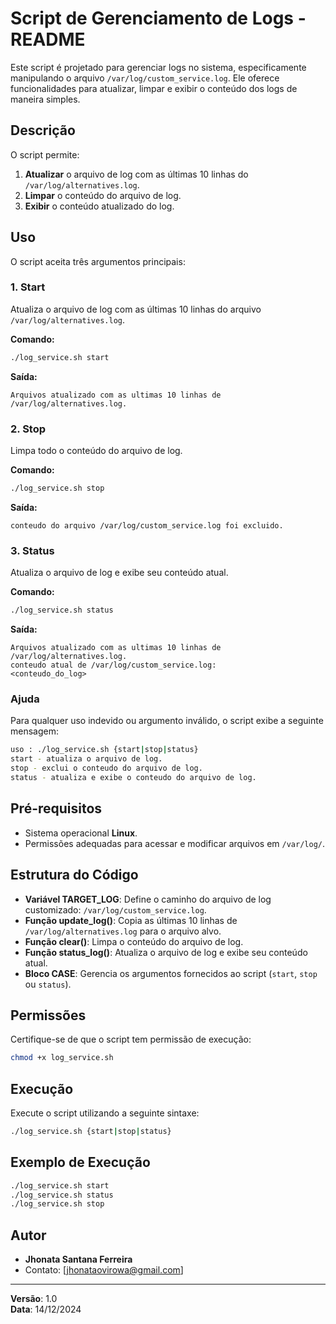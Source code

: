 # Script de Gerenciamento de Logs - README


Este script é projetado para gerenciar logs no sistema, especificamente manipulando o arquivo `/var/log/custom_service.log`. Ele oferece funcionalidades para atualizar, limpar e exibir o conteúdo dos logs de maneira simples.

## Descrição
O script permite:
1. **Atualizar** o arquivo de log com as últimas 10 linhas do `/var/log/alternatives.log`.
2. **Limpar** o conteúdo do arquivo de log.
3. **Exibir** o conteúdo atualizado do log.

## Uso
O script aceita três argumentos principais:

### **1. Start**
Atualiza o arquivo de log com as últimas 10 linhas do arquivo `/var/log/alternatives.log`.

**Comando:**
```bash
./log_service.sh start
```

**Saída:**
```
Arquivos atualizado com as ultimas 10 linhas de /var/log/alternatives.log.
```

### **2. Stop**
Limpa todo o conteúdo do arquivo de log.

**Comando:**
```bash
./log_service.sh stop
```

**Saída:**
```
conteudo do arquivo /var/log/custom_service.log foi excluido.
```

### **3. Status**
Atualiza o arquivo de log e exibe seu conteúdo atual.

**Comando:**
```bash
./log_service.sh status
```

**Saída:**
```
Arquivos atualizado com as ultimas 10 linhas de /var/log/alternatives.log.
conteudo atual de /var/log/custom_service.log:
<conteudo_do_log>
```

### **Ajuda**
Para qualquer uso indevido ou argumento inválido, o script exibe a seguinte mensagem:
```bash
uso : ./log_service.sh {start|stop|status}
start - atualiza o arquivo de log.
stop - exclui o conteudo do arquivo de log.
status - atualiza e exibe o conteudo do arquivo de log.
```

## Pré-requisitos
- Sistema operacional **Linux**.
- Permissões adequadas para acessar e modificar arquivos em `/var/log/`.

## Estrutura do Código
- **Variável TARGET_LOG**: Define o caminho do arquivo de log customizado: `/var/log/custom_service.log`.
- **Função update_log()**: Copia as últimas 10 linhas de `/var/log/alternatives.log` para o arquivo alvo.
- **Função clear()**: Limpa o conteúdo do arquivo de log.
- **Função status_log()**: Atualiza o arquivo de log e exibe seu conteúdo atual.
- **Bloco CASE**: Gerencia os argumentos fornecidos ao script (`start`, `stop` ou `status`).

## Permissões
Certifique-se de que o script tem permissão de execução:
```bash
chmod +x log_service.sh
```

## Execução
Execute o script utilizando a seguinte sintaxe:
```bash
./log_service.sh {start|stop|status}
```

## Exemplo de Execução
```bash
./log_service.sh start
./log_service.sh status
./log_service.sh stop
```

## Autor
- **Jhonata Santana Ferreira**
- Contato: [jhonataovirowa@gmail.com]

---

**Versão**: 1.0  
**Data**: 14/12/2024
